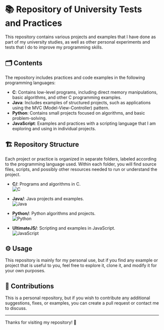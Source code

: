 # 📚 Repository of University Tests and Practices

This repository contains various projects and examples that I have done as part of my university studies, as well as other personal experiments and tests that I do to improve my programming skills.

## 🗂️ Contents

The repository includes practices and code examples in the following programming languages:

- **C**: Contains low-level programs, including direct memory manipulations, basic algorithms, and other C programming examples.
- **Java**: Includes examples of structured projects, such as applications using the MVC (Model-View-Controller) pattern.
- **Python**: Contains small projects focused on algorithms, and basic problem-solving.
- **JavaScript**: Examples and practices with a scripting language that I am exploring and using in individual projects.

## 🏗️ Repository Structure

Each project or practice is organized in separate folders, labeled according to the programming language used. Within each folder, you will find source files, scripts, and possibly other resources needed to run or understand the project.

- **C/**: Programs and algorithms in C.  
  ![C](https://img.shields.io/badge/C-00599C?style=for-the-badge&logo=c&logoColor=white)

- **Java/**: Java projects and examples.  
  ![Java](https://img.shields.io/badge/java-%23ED8B00.svg?style=for-the-badge&logo=openjdk&logoColor=white)

- **Python/**: Python algorithms and projects.  
  ![Python](https://img.shields.io/badge/Python-3776AB?style=for-the-badge&logo=python&logoColor=white)

- **UltimateJS/**: Scripting and examples in JavaScript.  
  ![JavaScript](https://img.shields.io/badge/JavaScript-323330?style=for-the-badge&logo=javascript&logoColor=F7DF1E)



## ⚙️ Usage

This repository is mainly for my personal use, but if you find any example or project that is useful to you, feel free to explore it, clone it, and modify it for your own purposes.

## 🤝 Contributions

This is a personal repository, but if you wish to contribute any additional suggestions, fixes, or examples, you can create a pull request or contact me to discuss.

---

Thanks for visiting my repository! 🚀
